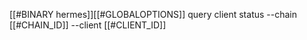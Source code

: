 [[#BINARY hermes]][[#GLOBALOPTIONS]] query client status --chain [[#CHAIN_ID]] --client [[#CLIENT_ID]]